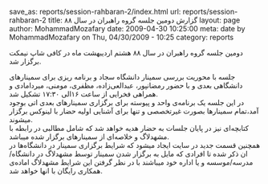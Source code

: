 save_as: reports/session-rahbaran-2/index.html
url: reports/session-rahbaran-2
title: گزارش دومین جلسه گروه راهبران در سال ۸۸
layout: page
author: MohammadMozafary
date: 2009-04-30 10:25:00
meta: date by MohammadMozafary on Thu, 04/30/2009 - 10:25
category: reports

دومین جلسه گروه راهبران در سال ۸۸ هشتم اردیبهشت ماه در کافی شاپ نیمکت برگزار
شد.  


<!--more-->



جلسه با محوریت بررسی سمینار دانشگاه سجاد و برنامه ریزی برای سمینارهای دانشگاهی
بعدی و با حضور رمضانپور، عبدالعی‌زاده، مظفری، مومنی، میردامادی و همراهی فخرایی
از ساعت ۱۶الی ۱۷:۳۰ تشکیل شد.  
در این جلسه یک برنامه‌ی واحد و پیوسته برای برگزاری سمینارهای بعدی اتی بوجود
آمد،تمام سمینارها بصورت غیرتخصصی و تنها برای آشنایی اولیه حضار با لینوکس
برگزار میشوند.  
کتابچه‌ای نیز در پایان جلسات به حضار هدیه خواهد شد که شامل مطالبی در رابطه با
مشهدلاگ و خلاصه‌ای از سمینارهای برگزار شده میباشد.  
همچنین قسمت جدید در سایت ایجاد میشود که شرایط برگزاری سمینار در دانشگاه‌ها در
ان ذکر شده تا افرادی که مایل به برگزار شدن سمینار توسط مشهدلاگ در
دانشگاه/مدرسه/موسسه و یا اداره خود میباشند با در نظر گرفتن این شرایط مشهدلاگ
اماده‌ی همکاری رایگان با انها خواهد شد.  
